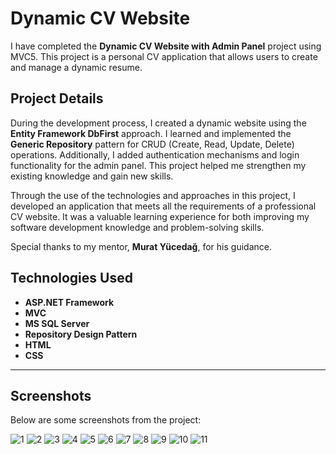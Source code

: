 # Dynamic CV Website

I have completed the **Dynamic CV Website with Admin Panel** project using MVC5. This project is a personal CV application that allows users to create and manage a dynamic resume.

## Project Details

During the development process, I created a dynamic website using the **Entity Framework DbFirst** approach. I learned and implemented the **Generic Repository** pattern for CRUD (Create, Read, Update, Delete) operations. Additionally, I added authentication mechanisms and login functionality for the admin panel. This project helped me strengthen my existing knowledge and gain new skills.  

Through the use of the technologies and approaches in this project, I developed an application that meets all the requirements of a professional CV website. It was a valuable learning experience for both improving my software development knowledge and problem-solving skills.

Special thanks to my mentor, **Murat Yücedağ**, for his guidance.

## Technologies Used

- **ASP.NET Framework**
- **MVC**
- **MS SQL Server**
- **Repository Design Pattern**
- **HTML**
- **CSS**

---

## Screenshots


Below are some screenshots from the project:

![1](https://github.com/user-attachments/assets/97e9af0d-8c71-489e-a0fd-b34db52b1193)
![2](https://github.com/user-attachments/assets/87d3be25-77dd-49ca-91aa-ed1271e5eb4c)
![3](https://github.com/user-attachments/assets/3d4121ba-cc8d-488d-be51-02b3ae5513cc)
![4](https://github.com/user-attachments/assets/1eac1a6b-0125-4ef2-9352-fb3eb197c0b7)
![5](https://github.com/user-attachments/assets/444a25cc-59d6-42b4-a961-0304ca795767)
![6](https://github.com/user-attachments/assets/0155e2c7-e341-4e7a-8e8b-81cd51a1a861)
![7](https://github.com/user-attachments/assets/283ee47c-1025-48ab-a73a-32a8d4cf991f)
![8](https://github.com/user-attachments/assets/f4044959-4351-47b8-86a4-b1b352a08452)
![9](https://github.com/user-attachments/assets/0fd91dd3-eb92-4be3-82e6-1acce67411dc)
![10](https://github.com/user-attachments/assets/69086de2-0e9b-4029-8ac9-e38b1be93467)
![11](https://github.com/user-attachments/assets/be1660e6-8be9-4f45-a422-220afc92e7cf)


 
